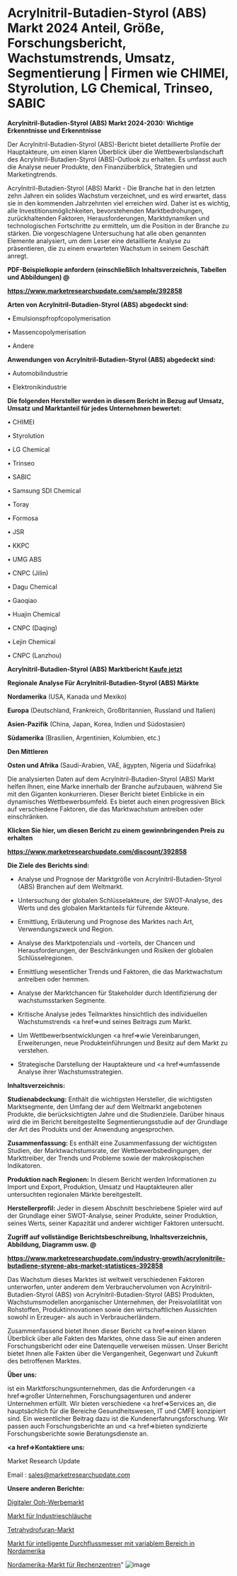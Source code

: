 # Acrylnitril-Butadien-Styrol (ABS) Markt 2024 Anteil, Größe, Forschungsbericht, Wachstumstrends, Umsatz, Segmentierung | Firmen wie CHIMEI, Styrolution, LG Chemical, Trinseo, SABIC

<strong>Acrylnitril-Butadien-Styrol (ABS) Markt 2024-2030: Wichtige Erkenntnisse und Erkenntnisse</strong>

Der Acrylnitril-Butadien-Styrol (ABS)-Bericht bietet detaillierte Profile der Hauptakteure, um einen klaren Überblick über die Wettbewerbslandschaft des Acrylnitril-Butadien-Styrol (ABS)-Outlook zu erhalten. Es umfasst auch die Analyse neuer Produkte, den Finanzüberblick, Strategien und Marketingtrends.

Acrylnitril-Butadien-Styrol (ABS) Markt - Die Branche hat in den letzten zehn Jahren ein solides Wachstum verzeichnet, und es wird erwartet, dass sie in den kommenden Jahrzehnten viel erreichen wird. Daher ist es wichtig, alle Investitionsmöglichkeiten, bevorstehenden Marktbedrohungen, zurückhaltenden Faktoren, Herausforderungen, Marktdynamiken und technologischen Fortschritte zu ermitteln, um die Position in der Branche zu stärken. Die vorgeschlagene Untersuchung hat alle oben genannten Elemente analysiert, um dem Leser eine detaillierte Analyse zu präsentieren, die zu einem erwarteten Wachstum in seinem Geschäft anregt.



<strong><b>PDF-Beispielkopie anfordern (einschließlich Inhaltsverzeichnis, Tabellen und Abbildungen) @ </b></strong>

<strong><a href=https://www.marketresearchupdate.com/sample/392858>

<strong>https://www.marketresearchupdate.com/sample/392858</u></a></strong></strong>



<strong>Arten von Acrylnitril-Butadien-Styrol (ABS) abgedeckt sind:</strong>

• Emulsionspfropfcopolymerisation

• Massencopolymerisation

• Andere



<strong>Anwendungen von Acrylnitril-Butadien-Styrol (ABS) abgedeckt sind:</strong>

• Automobilindustrie

• Elektronikindustrie



<strong>Die folgenden Hersteller werden in diesem Bericht in Bezug auf Umsatz, Umsatz und Marktanteil für jedes Unternehmen bewertet:</strong>

• CHIMEI

• Styrolution

• LG Chemical

• Trinseo

• SABIC

• Samsung SDI Chemical

• Toray

• Formosa

• JSR

• KKPC

• UMG ABS

• CNPC (Jilin)

• Dagu Chemical

• Gaoqiao

• Huajin Chemical

• CNPC (Daqing)

• Lejin Chemical

• CNPC (Lanzhou)



<strong>Acrylnitril-Butadien-Styrol (ABS) Marktbericht <a href=https://www.marketresearchupdate.com/buynow/392858>Kaufe jetzt</a></strong>



<strong>Regionale Analyse Für Acrylnitril-Butadien-Styrol (ABS) Märkte</strong>



<strong>Nordamerika</strong> (USA, Kanada und Mexiko)



<strong>Europa</strong> (Deutschland, Frankreich, Großbritannien, Russland und Italien)



<strong>Asien-Pazifik</strong> (China, Japan, Korea, Indien und Südostasien)



<strong>Südamerika</strong> (Brasilien, Argentinien, Kolumbien, etc.)



<strong>Den Mittleren</strong> 

<strong>Osten und Afrika</strong> (Saudi-Arabien, VAE, ägypten, Nigeria und Südafrika)

Die analysierten Daten auf dem Acrylnitril-Butadien-Styrol (ABS) Markt helfen Ihnen, eine Marke innerhalb der Branche aufzubauen, während Sie mit den Giganten konkurrieren. Dieser Bericht bietet Einblicke in ein dynamisches Wettbewerbsumfeld. Es bietet auch einen progressiven Blick auf verschiedene Faktoren, die das Marktwachstum antreiben oder einschränken.



<strong>Klicken Sie hier, um diesen Bericht zu einem gewinnbringenden Preis zu erhalten
</strong>

<strong><a href=https://www.marketresearchupdate.com/discount/392858>https://www.marketresearchupdate.com/discount/392858</b></u></strong></a>



<strong>Die Ziele des Berichts sind:</strong>

- Analyse und Prognose der Marktgröße von Acrylnitril-Butadien-Styrol (ABS) Branchen auf dem Weltmarkt.

- Untersuchung der globalen Schlüsselakteure, der SWOT-Analyse, des Werts und des globalen Marktanteils für führende Akteure.

- Ermittlung, Erläuterung und Prognose des Marktes nach Art, Verwendungszweck und Region.

- Analyse des Marktpotenzials und -vorteils, der Chancen und Herausforderungen, der Beschränkungen und Risiken der globalen Schlüsselregionen.

- Ermittlung wesentlicher Trends und Faktoren, die das Marktwachstum antreiben oder hemmen.

- Analyse der Marktchancen für Stakeholder durch Identifizierung der wachstumsstarken Segmente.

- Kritische Analyse jedes Teilmarktes hinsichtlich des individuellen Wachstumstrends <a href=>und</a> seines Beitrags zum Markt.

- Um Wettbewerbsentwicklungen <a href=>wie</a> Vereinbarungen, Erweiterungen, neue Produkteinführungen und Besitz auf dem Markt zu verstehen.

- Strategische Darstellung der Hauptakteure und <a href=>umfas</a>sende Analyse ihrer Wachstumsstrategien.



<strong>Inhaltsverzeichnis:</strong>



<strong>Studienabdeckung:</strong> Enthält die wichtigsten Hersteller, die wichtigsten Marktsegmente, den Umfang der auf dem Weltmarkt angebotenen Produkte, die berücksichtigten Jahre und die Studienziele. Darüber hinaus wird die im Bericht bereitgestellte Segmentierungsstudie auf der Grundlage der Art des Produkts und der Anwendung angesprochen.



<strong>Zusammenfassung:</strong> Es enthält eine Zusammenfassung der wichtigsten Studien, der Marktwachstumsrate, der Wettbewerbsbedingungen, der Markttreiber, der Trends und Probleme sowie der makroskopischen Indikatoren.



<strong>Produktion nach Regionen:</strong> In diesem Bericht werden Informationen zu Import und Export, Produktion, Umsatz und Hauptakteuren aller untersuchten regionalen Märkte bereitgestellt.



<strong>Herstellerprofil:</strong> Jeder in diesem Abschnitt beschriebene Spieler wird auf der Grundlage einer SWOT-Analyse, seiner Produkte, seiner Produktion, seines Werts, seiner Kapazität und anderer wichtiger Faktoren untersucht.



<strong><b>Zugriff auf vollständige Berichtsbeschreibung, Inhaltsverzeichnis, Abbildung, Diagramm usw. @ </b></strong>

<strong><a href=https://www.marketresearchupdate.com/industry-growth/acrylonitrile-butadiene-styrene-abs-market-statistices-392858>https://www.marketresearchupdate.com/industry-growth/acrylonitrile-butadiene-styrene-abs-market-statistices-392858</a></strong>

Das Wachstum dieses Marktes ist weltweit verschiedenen Faktoren unterworfen, unter anderem dem Verbrauchervolumen von Acrylnitril-Butadien-Styrol (ABS) von Acrylnitril-Butadien-Styrol (ABS) Produkten, Wachstumsmodellen anorganischer Unternehmen, der Preisvolatilität von Rohstoffen, Produktinnovationen sowie den wirtschaftlichen Aussichten sowohl in Erzeuger- als auch in Verbraucherländern.

Zusammenfassend bietet Ihnen dieser Bericht <a href=>einen</a> klaren Überblick über alle Fakten des Marktes, ohne dass Sie auf einen anderen Forschungsbericht oder eine Datenquelle verweisen müssen. Unser Bericht bietet Ihnen alle Fakten über die Vergangenheit, Gegenwart und Zukunft des betroffenen Marktes.



<strong>Über uns:</strong>

 ist ein Marktforschungsunternehmen, das die Anforderungen <a href=>großer</a> Unternehmen, Forschungsagenturen und anderer Unternehmen erfüllt. Wir bieten verschiedene <a href=>Services</a> an, die hauptsächlich für die Bereiche Gesundheitswesen, IT und CMFE konzipiert sind. Ein wesentlicher Beitrag dazu ist die Kundenerfahrungsforschung. Wir passen auch Forschungsberichte an und <a href=>bieten</a> syndizierte Forschungsberichte sowie Beratungsdienste an.



<strong><a href=>Kontaktiere uns:</a></strong>

Market Research Update

Email : sales@marketresearchupdate.com



<strong>Unsere anderen Berichte:</strong>

<a href=https://www.linkedin.com/pulse/digital-ooh-advertising-market-witness-huge>Digitaler Ooh-Werbemarkt</a>

<a href=https://www.linkedin.com/pulse/industrial-hose-market-analysis-segment-region>Markt für Industrieschläuche</a>

<a href=https://www.linkedin.com/pulse/tetrahydrofuran-market-outlooks-2023-size-players>Tetrahydrofuran-Markt</a>

<a href=https://www.linkedin.com/pulse/north-america-variable-area-intelligent-flow-meter-market>Markt für intelligente Durchflussmesser mit variablem Bereich in Nordamerika</a>

<a href=https://www.linkedin.com/pulse/north-america-data-centre-market-2023-top-industry-slkwf/>Nordamerika-Markt für Rechenzentren</a>"
![image](https://github.com/Gayatrikarjule/Market-Analysis-360/assets/97346546/41513d70-1fb8-4411-8edd-26c9ee251eb5)
